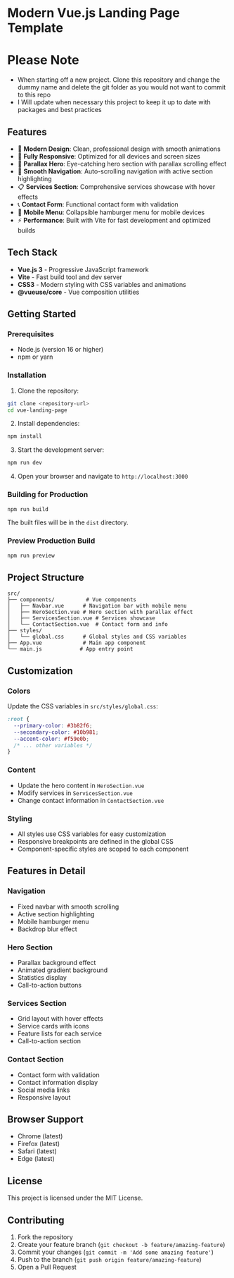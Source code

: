 # Modern Vue.js Landing Page Template

# Please Note
- When starting off a new project. Clone this repository and change the dummy name and delete the git folder as you would not want to commit to this repo
- I Will update when necessary this project to keep it up to date with packages and best practices

## Features

- 🎨 **Modern Design**: Clean, professional design with smooth animations
- 📱 **Fully Responsive**: Optimized for all devices and screen sizes
- 🌊 **Parallax Hero**: Eye-catching hero section with parallax scrolling effect
- 🧭 **Smooth Navigation**: Auto-scrolling navigation with active section highlighting
- 📋 **Services Section**: Comprehensive services showcase with hover effects
- 📞 **Contact Form**: Functional contact form with validation
- 🍔 **Mobile Menu**: Collapsible hamburger menu for mobile devices
- ⚡ **Performance**: Built with Vite for fast development and optimized builds

## Tech Stack

- **Vue.js 3** - Progressive JavaScript framework
- **Vite** - Fast build tool and dev server
- **CSS3** - Modern styling with CSS variables and animations
- **@vueuse/core** - Vue composition utilities

## Getting Started

### Prerequisites

- Node.js (version 16 or higher)
- npm or yarn

### Installation

1. Clone the repository:
```bash
git clone <repository-url>
cd vue-landing-page
```

2. Install dependencies:
```bash
npm install
```

3. Start the development server:
```bash
npm run dev
```

4. Open your browser and navigate to `http://localhost:3000`

### Building for Production

```bash
npm run build
```

The built files will be in the `dist` directory.

### Preview Production Build

```bash
npm run preview
```

## Project Structure

```
src/
├── components/          # Vue components
│   ├── Navbar.vue      # Navigation bar with mobile menu
│   ├── HeroSection.vue # Hero section with parallax effect
│   ├── ServicesSection.vue # Services showcase
│   └── ContactSection.vue  # Contact form and info
├── styles/
│   └── global.css      # Global styles and CSS variables
├── App.vue             # Main app component
└── main.js            # App entry point
```

## Customization

### Colors
Update the CSS variables in `src/styles/global.css`:

```css
:root {
  --primary-color: #3b82f6;
  --secondary-color: #10b981;
  --accent-color: #f59e0b;
  /* ... other variables */
}
```

### Content
- Update the hero content in `HeroSection.vue`
- Modify services in `ServicesSection.vue`
- Change contact information in `ContactSection.vue`

### Styling
- All styles use CSS variables for easy customization
- Responsive breakpoints are defined in the global CSS
- Component-specific styles are scoped to each component

## Features in Detail

### Navigation
- Fixed navbar with smooth scrolling
- Active section highlighting
- Mobile hamburger menu
- Backdrop blur effect

### Hero Section
- Parallax background effect
- Animated gradient background
- Statistics display
- Call-to-action buttons

### Services Section
- Grid layout with hover effects
- Service cards with icons
- Feature lists for each service
- Call-to-action section

### Contact Section
- Contact form with validation
- Contact information display
- Social media links
- Responsive layout

## Browser Support

- Chrome (latest)
- Firefox (latest)
- Safari (latest)
- Edge (latest)

## License

This project is licensed under the MIT License.

## Contributing

1. Fork the repository
2. Create your feature branch (`git checkout -b feature/amazing-feature`)
3. Commit your changes (`git commit -m 'Add some amazing feature'`)
4. Push to the branch (`git push origin feature/amazing-feature`)
5. Open a Pull Request
